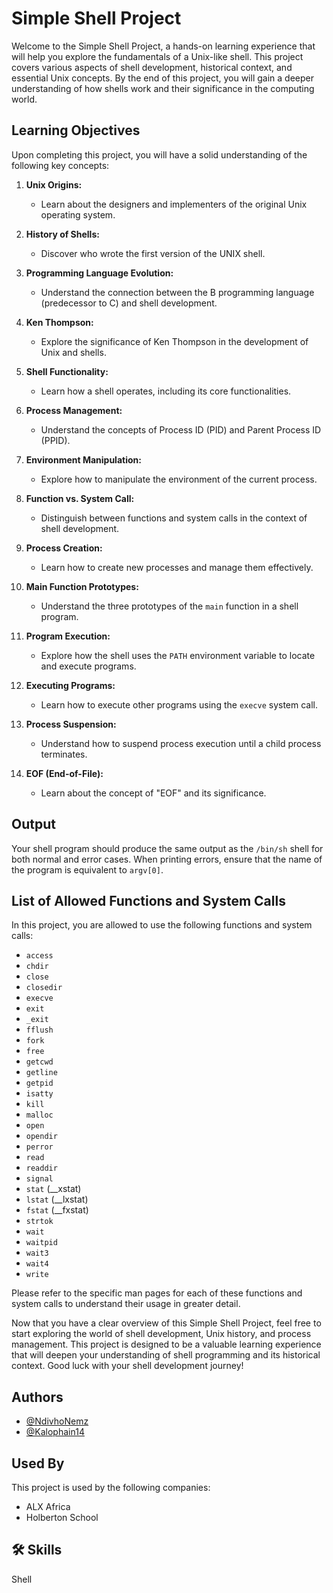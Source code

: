# Simple Shell Project

Welcome to the Simple Shell Project, a hands-on learning experience that will help you explore the fundamentals of a Unix-like shell. This project covers various aspects of shell development, historical context, and essential Unix concepts. By the end of this project, you will gain a deeper understanding of how shells work and their significance in the computing world.

## Learning Objectives

Upon completing this project, you will have a solid understanding of the following key concepts:

1. **Unix Origins:**
   - Learn about the designers and implementers of the original Unix operating system.

2. **History of Shells:**
   - Discover who wrote the first version of the UNIX shell.

3. **Programming Language Evolution:**
   - Understand the connection between the B programming language (predecessor to C) and shell development.

4. **Ken Thompson:**
   - Explore the significance of Ken Thompson in the development of Unix and shells.

5. **Shell Functionality:**
   - Learn how a shell operates, including its core functionalities.

6. **Process Management:**
   - Understand the concepts of Process ID (PID) and Parent Process ID (PPID).

7. **Environment Manipulation:**
   - Explore how to manipulate the environment of the current process.

8. **Function vs. System Call:**
   - Distinguish between functions and system calls in the context of shell development.

9. **Process Creation:**
   - Learn how to create new processes and manage them effectively.

10. **Main Function Prototypes:**
    - Understand the three prototypes of the `main` function in a shell program.

11. **Program Execution:**
    - Explore how the shell uses the `PATH` environment variable to locate and execute programs.

12. **Executing Programs:**
    - Learn how to execute other programs using the `execve` system call.

13. **Process Suspension:**
    - Understand how to suspend process execution until a child process terminates.

14. **EOF (End-of-File):**
    - Learn about the concept of "EOF" and its significance.

## Output

Your shell program should produce the same output as the `/bin/sh` shell for both normal and error cases. When printing errors, ensure that the name of the program is equivalent to `argv[0]`.

## List of Allowed Functions and System Calls

In this project, you are allowed to use the following functions and system calls:

- `access`
- `chdir`
- `close`
- `closedir`
- `execve`
- `exit`
- `_exit`
- `fflush`
- `fork`
- `free`
- `getcwd`
- `getline`
- `getpid`
- `isatty`
- `kill`
- `malloc`
- `open`
- `opendir`
- `perror`
- `read`
- `readdir`
- `signal`
- `stat` (__xstat)
- `lstat` (__lxstat)
- `fstat` (__fxstat)
- `strtok`
- `wait`
- `waitpid`
- `wait3`
- `wait4`
- `write`

Please refer to the specific man pages for each of these functions and system calls to understand their usage in greater detail.

Now that you have a clear overview of this Simple Shell Project, feel free to start exploring the world of shell development, Unix history, and process management. This project is designed to be a valuable learning experience that will deepen your understanding of shell programming and its historical context. Good luck with your shell development journey!

## Authors
- [@NdivhoNemz](https://github.com/NdivhoNemz)
- [@Kalophain14](https://github.com/Kalophain14)

## Used By

This project is used by the following companies:

- ALX Africa
- Holberton School


## 🛠 Skills
Shell
